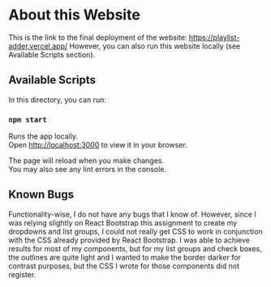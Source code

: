 # About this Website

This is the link to the final deployment of the website: https://playlist-adder.vercel.app/
However, you can also run this website locally (see Available Scripts section).

## Available Scripts

In this directory, you can run:

### `npm start`

Runs the app locally.\
Open [http://localhost:3000](http://localhost:3000) to view it in your browser.

The page will reload when you make changes.\
You may also see any lint errors in the console.

## Known Bugs
Functionality-wise, I do not have any bugs that I know of. However, since I was relying slightly on React Bootstrap this assignment to create my dropdowns and list groups, I could not really get CSS to work in conjunction with the CSS already provided by React Bootstrap. I was able to achieve results for most of my components, but for my list groups and check boxes, the outlines are quite light and I wanted to make the border darker for contrast purposes, but the CSS I wrote for those components did not register.